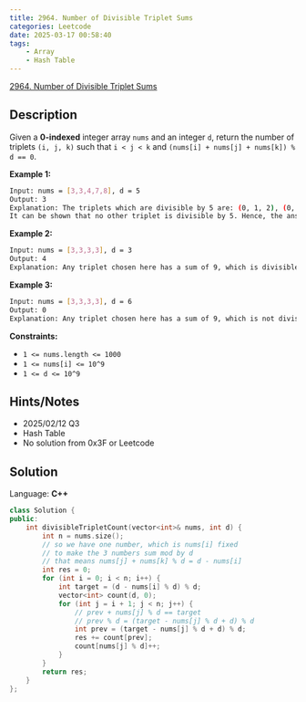 ```yaml
---
title: 2964. Number of Divisible Triplet Sums
categories: Leetcode
date: 2025-03-17 00:58:40
tags:
    - Array
    - Hash Table
---
```


[2964. Number of Divisible Triplet Sums](https://leetcode.com/problems/number-of-divisible-triplet-sums/description/?envType=company&envId=linkedin&favoriteSlug=linkedin-three-months)

## Description

Given a **0-indexed**  integer array `nums` and an integer `d`, return the number of triplets `(i, j, k)` such that `i < j < k` and `(nums[i] + nums[j] + nums[k]) % d == 0`.

**Example 1:**

```bash
Input: nums = [3,3,4,7,8], d = 5
Output: 3
Explanation: The triplets which are divisible by 5 are: (0, 1, 2), (0, 2, 4), (1, 2, 4).
It can be shown that no other triplet is divisible by 5. Hence, the answer is 3.
```

**Example 2:**

```bash
Input: nums = [3,3,3,3], d = 3
Output: 4
Explanation: Any triplet chosen here has a sum of 9, which is divisible by 3. Hence, the answer is the total number of triplets which is 4.
```

**Example 3:**

```bash
Input: nums = [3,3,3,3], d = 6
Output: 0
Explanation: Any triplet chosen here has a sum of 9, which is not divisible by 6. Hence, the answer is 0.
```

**Constraints:**

- `1 <= nums.length <= 1000`
- `1 <= nums[i] <= 10^9`
- `1 <= d <= 10^9`

## Hints/Notes

- 2025/02/12 Q3
- Hash Table
- No solution from 0x3F or Leetcode

## Solution

Language: **C++**

```C++
class Solution {
public:
    int divisibleTripletCount(vector<int>& nums, int d) {
        int n = nums.size();
        // so we have one number, which is nums[i] fixed
        // to make the 3 numbers sum mod by d
        // that means nums[j] + nums[k] % d = d - nums[i]
        int res = 0;
        for (int i = 0; i < n; i++) {
            int target = (d - nums[i] % d) % d;
            vector<int> count(d, 0);
            for (int j = i + 1; j < n; j++) {
                // prev + nums[j] % d == target
                // prev % d = (target - nums[j] % d + d) % d
                int prev = (target - nums[j] % d + d) % d;
                res += count[prev];
                count[nums[j] % d]++;
            }
        }
        return res;
    }
};
```
